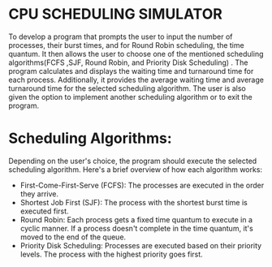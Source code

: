 # CPU SCHEDULING SIMULATOR
To develop a program that prompts the user to input the number of processes, their burst times, and for Round Robin scheduling, the time quantum. It then allows the user to choose one of the mentioned scheduling algorithms(FCFS ,SJF, Round Robin, and Priority Disk Scheduling) . The program calculates and displays the waiting time and turnaround time for each process. Additionally, it provides the average waiting time and average turnaround time for the selected scheduling algorithm. The user is also given the option to implement another scheduling algorithm or to exit the program.

# Scheduling Algorithms:
Depending on the user's choice, the program should execute the selected scheduling algorithm.
Here's a brief overview of how each algorithm works:
 - First-Come-First-Serve (FCFS): The processes are executed in the order they 
arrive.
 - Shortest Job First (SJF): The process with the shortest burst time is executed 
first.
 - Round Robin: Each process gets a fixed time quantum to execute in a cyclic 
manner. If a process doesn't complete in the time quantum, it's moved to the end of the 
queue.
 - Priority Disk Scheduling: Processes are executed based on their priority levels. 
The process with the highest priority goes first.
   
